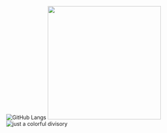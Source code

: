 
![GitHub Langs](https://github-readme-stats.vercel.app/api/top-langs/?username=FlavioGabrielB&theme=aura)
<img src="https://media.giphy.com/media/3RulGUDgo3ezurUYZU/giphy.gif" width="300"/>
![just a colorful divisory](https://i.imgur.com/waxVImv.png)
